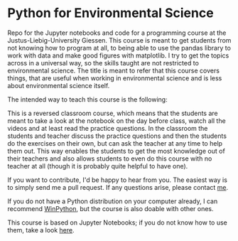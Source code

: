 # Python for Environmental Science
Repo for the Jupyter notebooks and code for a programming course at the Justus-Liebig-University Giessen. This course is meant to get students from not knowing how to program at all, to being able to use the pandas library to work with data and make good figures with matplotlib. I try to get the topics across in a universal way, so the skills taught are not restricted to environmental science. The title is meant to refer that this course covers things, that are useful when working in environmental science and is less about environmental science itself.  

The intended way to teach this course is the following:

This is a reversed classroom course, which means that the students are meant to take a look at the notebook on the day before class, watch all the videos and at least read the practice questions. In the classroom the students and teacher discuss the practice questions and then the students do the exercises on their own, but can ask the teacher at any time to help them out. This way enables the students to get the most knowledge out of their teachers and also allows students to even do this course with no teacher at all (though it is probably quite helpful to have one).

If you want to contribute, I'd be happy to hear from you. The easiest way is to simply send me a pull request. If any questions arise, please contact [me](mailto:florianjehn@posteo.de).

If you do not have a Python distribution on your computer already, I can recommend [WinPython](https://winpython.github.io/), but the course is also doable with other ones.

This course is based on Jupyter Notebooks; if you do not know how to use them, take a look [here](https://www.datacamp.com/community/tutorials/tutorial-jupyter-notebook).
